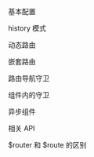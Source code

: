 基本配置



history 模式



动态路由



嵌套路由



路由导航守卫



组件内的守卫



异步组件



相关 API



$router 和 $route 的区别




